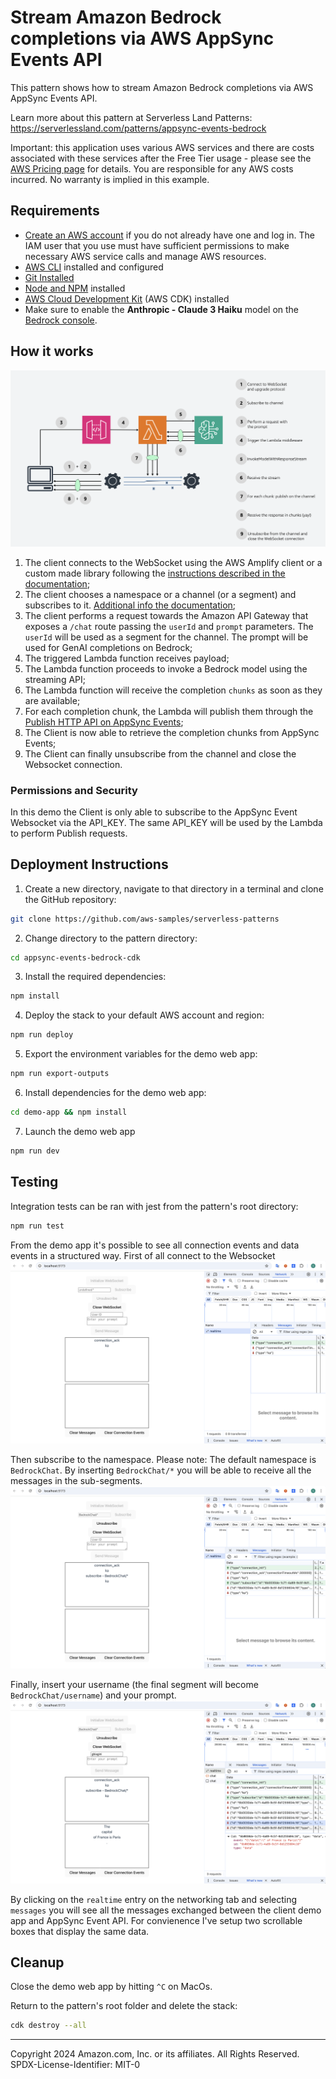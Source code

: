 # Stream Amazon Bedrock completions via AWS AppSync Events API

This pattern shows how to stream Amazon Bedrock completions via AWS AppSync Events API.

Learn more about this pattern at Serverless Land Patterns: https://serverlessland.com/patterns/appsync-events-bedrock

Important: this application uses various AWS services and there are costs associated with these services after the Free Tier usage - please see the [AWS Pricing page](https://aws.amazon.com/pricing/) for details. You are responsible for any AWS costs incurred. No warranty is implied in this example.


## Requirements
* [Create an AWS account](https://portal.aws.amazon.com/gp/aws/developer/registration/index.html) if you do not already have one and log in. The IAM user that you use must have sufficient permissions to make necessary AWS service calls and manage AWS resources.
* [AWS CLI](https://docs.aws.amazon.com/cli/latest/userguide/install-cliv2.html) installed and configured
* [Git Installed](https://git-scm.com/book/en/v2/Getting-Started-Installing-Git)
* [Node and NPM](https://nodejs.org/en/download/) installed
* [AWS Cloud Development Kit](https://docs.aws.amazon.com/cdk/v2/guide/cli.html) (AWS CDK) installed
* Make sure to enable the **Anthropic - Claude 3 Haiku** model on the [Bedrock console](https://console.aws.amazon.com/bedrock/home#/modelaccess).


## How it works
![diagram](diagram.png)
1. The client connects to the WebSocket using the AWS Amplify client or a custom made library following the [instructions described in the documentation](https://docs.aws.amazon.com/appsync/latest/eventapi/event-api-websocket-protocol.html);
2. The client chooses a namespace or a channel (or a segment) and subscribes to it. [Additional info the documentation](https://docs.aws.amazon.com/appsync/latest/eventapi/event-api-websocket-protocol.html);
3. The client performs a request towards the Amazon API Gateway that exposes a `/chat` route passing the `userId` and `prompt` parameters. The `userId` will be used as a segment for the channel. The prompt will be used for GenAI completions on Bedrock;
4. The triggered Lambda function receives payload;
5. The Lambda function proceeds to invoke a Bedrock model using the streaming API;
6. The Lambda function will receive the completion `chunks` as soon as they are available;
7. For each completion chunk, the Lambda will publish them through the [Publish HTTP API on AppSync Events](https://docs.aws.amazon.com/appsync/latest/eventapi/publish-http.html);
8. The Client is now able to retrieve the completion chunks from AppSync Events;
9. The Client can finally unsubscribe from the channel and close the Websocket connection.

### Permissions and Security
In this demo the Client is only able to subscribe to the AppSync Event Websocket via the API_KEY. The same API_KEY will be used by the Lambda to perform Publish requests.


## Deployment Instructions

1. Create a new directory, navigate to that directory in a terminal and clone the GitHub repository:
```sh
git clone https://github.com/aws-samples/serverless-patterns
```
2. Change directory to the pattern directory:
```sh
cd appsync-events-bedrock-cdk
```
3. Install the required dependencies:
```sh
npm install
```
4. Deploy the stack to your default AWS account and region:
```sh
npm run deploy
```
5. Export the environment variables for the demo web app:
```sh
npm run export-outputs
```
6. Install dependencies for the demo web app:
```sh
cd demo-app && npm install
```
7. Launch the demo web app
```sh
npm run dev
```

## Testing
Integration tests can be ran with jest from the pattern's root directory:
```sh
npm run test
```

From the demo app it's possible to see all connection events and data events in a structured way.
First of all connect to the Websocket
![step1](step1.png)

Then subscribe to the namespace. Please note: The default namespace is `BedrockChat`. By inserting `BedrockChat/*` you will be able to receive all the messages in the sub-segments.
![step2](step2.png)

Finally, insert your username (the final segment will become `BedrockChat/username`) and your prompt.
![step3](step3.png)

By clicking on the `realtime` entry on the networking tab and selecting `messages` you will see all the messages exchanged between the client demo app and AppSync Event API. For convienence I've setup two scrollable boxes that display the same data.


## Cleanup
Close the demo web app by hitting `^C` on MacOs.

Return to the pattern's root folder and delete the stack:
```sh
cdk destroy --all
```
----
Copyright 2024 Amazon.com, Inc. or its affiliates. All Rights Reserved.
SPDX-License-Identifier: MIT-0
